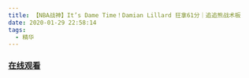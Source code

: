 ```yaml
---
title: 【NBA战神】It’s Dame Time！Damian Lillard 狂拿61分｜追追熊战术板
date: 2020-01-29 22:58:14
tags:
  - 精华
---
```


### <a href="https://www.weibo.com/tv/v/IrHLpDHnQ?fid=1034:4466030206976017" target="_blank">在线观看</a>

